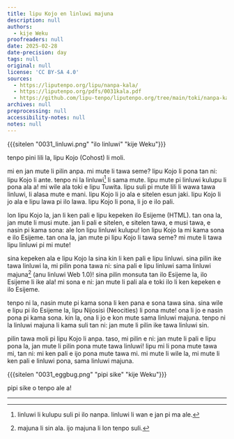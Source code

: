 ```yaml
---
title: lipu Kojo en linluwi majuna
description: null
authors:
  - kije Weku
proofreaders: null
date: 2025-02-28
date-precision: day
tags: null
original: null
license: 'CC BY-SA 4.0'
sources:
  - https://liputenpo.org/lipu/nanpa-kala/
  - https://liputenpo.org/pdfs/0031kala.pdf
  - https://github.com/lipu-tenpo/liputenpo.org/tree/main/toki/nanpa-kala
archives: null
preprocessing: null
accessibility-notes: null
notes: null
---
```


{{{sitelen "0031_linluwi.png" "ilo linluwi" "kije Weku"}}}

tenpo pini lili la, lipu Kojo (Cohost) li moli. 

mi en jan mute li pilin anpa. mi mute li tawa seme? lipu Kojo li pona tan ni: lipu Kojo li ante. tenpo ni la linluwi[^1] li sama mute. lipu mute pi linluwi kulupu li pona ala a! mi wile ala toki e lipu Tuwita. lipu suli pi mute lili li wawa tawa linluwi, li alasa mute e mani. lipu Kojo li jo ala e sitelen esun jaki. lipu Kojo li jo ala e lipu lawa pi ilo lawa. lipu Kojo li pona, li jo e ilo pali. 

lon lipu Kojo la, jan li ken pali e lipu kepeken ilo Esijeme (HTML). tan ona la, jan mute li musi mute. jan li pali e sitelen, e sitelen tawa, e musi tawa, e nasin pi kama sona: ale lon lipu linluwi kulupu! lon lipu Kojo la mi kama sona e ilo Esijeme. tan ona la, jan mute pi lipu Kojo li tawa seme? mi mute li tawa lipu linluwi pi mi mute!

sina kepeken ala e lipu Kojo la sina kin li ken pali e lipu linluwi. sina pilin ike tawa linluwi la, mi pilin pona tawa ni: sina pali e lipu linluwi sama linluwi majuna[^2] (anu linluwi Web 1.0)! sina pilin monsuta tan ilo Esijeme la, ilo Esijeme li ike ala! mi sona e ni: jan mute li pali ala e toki ilo li ken kepeken e ilo Esijeme.

tenpo ni la, nasin mute pi kama sona li ken pana e sona tawa sina. sina wile e lipu pi ilo Esijeme la, lipu Nijosisi (Neocities) li pona mute! ona li jo e nasin pona pi kama sona. kin la, ona li jo e kon mute sama linluwi majuna. tenpo ni la linluwi majuna li kama suli tan ni: jan mute li pilin ike tawa linluwi sin.

pilin tawa moli pi lipu Kojo li anpa. taso, mi pilin e ni: jan mute li pali e lipu pona la, jan mute li pilin pona mute tawa linluwi! lipu mi li pona mute tawa mi, tan ni: mi ken pali e ijo pona mute tawa mi. mi mute li wile la, mi mute li ken pali e linluwi pona, sama linluwi majuna.

{{{sitelen "0031_eggbug.png" "pipi sike" "kije Weku"}}}

pipi sike o tenpo ale a!

---

[^1]: linluwi li kulupu suli pi ilo nanpa. linluwi li wan e jan pi ma ale.
[^2]: majuna li sin ala. ijo majuna li lon tenpo suli.